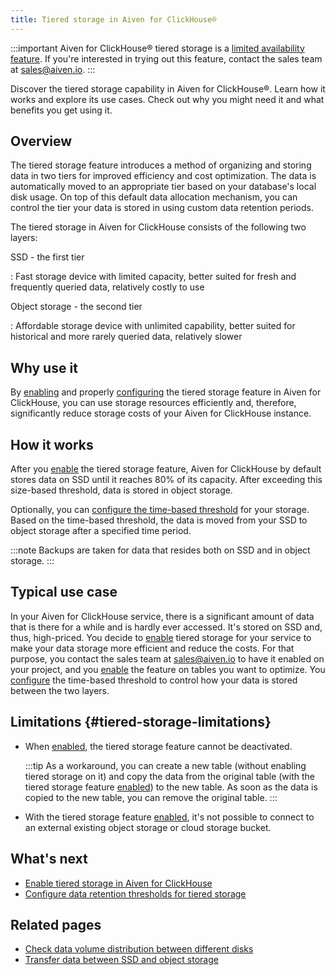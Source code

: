 ```yaml
---
title: Tiered storage in Aiven for ClickHouse®
---
```


:::important
Aiven for ClickHouse® tiered storage is a
[limited availability feature](/docs/platform/concepts/beta_services). If you\'re interested in trying out this feature, contact
the sales team at [sales@aiven.io](mailto:sales@aiven.io).
:::

Discover the tiered storage capability in Aiven for ClickHouse®. Learn
how it works and explore its use cases. Check out why you might need it
and what benefits you get using it.

## Overview

The tiered storage feature introduces a method of organizing and storing
data in two tiers for improved efficiency and cost optimization. The
data is automatically moved to an appropriate tier based on your
database\'s local disk usage. On top of this default data allocation
mechanism, you can control the tier your data is stored in using custom
data retention periods.

The tiered storage in Aiven for ClickHouse consists of the following two
layers:

SSD - the first tier

:   Fast storage device with limited capacity, better suited for fresh
    and frequently queried data, relatively costly to use

Object storage - the second tier

:   Affordable storage device with unlimited capability, better suited
    for historical and more rarely queried data, relatively slower

## Why use it

By
[enabling](/docs/products/clickhouse/howto/enable-tiered-storage) and properly
[configuring](/docs/products/clickhouse/howto/configure-tiered-storage) the tiered storage feature in Aiven for ClickHouse, you can
use storage resources efficiently and, therefore, significantly reduce
storage costs of your Aiven for ClickHouse instance.

## How it works

After you
[enable](/docs/products/clickhouse/howto/enable-tiered-storage) the tiered storage feature, Aiven for ClickHouse by default
stores data on SSD until it reaches 80% of its capacity. After exceeding
this size-based threshold, data is stored in object storage.

Optionally, you can
[configure the time-based threshold](/docs/products/clickhouse/howto/configure-tiered-storage) for your storage. Based on the time-based threshold, the
data is moved from your SSD to object storage after a specified time
period.

<!--
:::mermaid

sequenceDiagram

:   Application-\>\>+SSD: writing data SSD-\>\>Object storage: moving
    data based \<br\> on storage policies par Application to SSD
    Application\--\>\>SSD: querying data and Application to Object
    storage Application\--\>\>Object storage: querying data end alt if
    stored in Object storage Object storage-\>\>Application: reading
    data else if stored in SSD SSD-\>\>Application: reading data end
:::
-->

:::note
Backups are taken for data that resides both on SSD and in object
storage.
:::

## Typical use case

In your Aiven for ClickHouse service, there is a significant amount of
data that is there for a while and is hardly ever accessed. It\'s stored
on SSD and, thus, high-priced. You decide to
[enable](/docs/products/clickhouse/howto/enable-tiered-storage) tiered storage for your service to make your data storage
more efficient and reduce the costs. For that purpose, you contact the
sales team at [sales@aiven.io](mailto:sales@aiven.io) to have it enabled on your project, and
you
[enable](/docs/products/clickhouse/howto/enable-tiered-storage) the feature on tables you want to optimize. You
[configure](/docs/products/clickhouse/howto/configure-tiered-storage) the time-based threshold to control how your data is stored
between the two layers.

## Limitations {#tiered-storage-limitations}

-   When
    [enabled](/docs/products/clickhouse/howto/enable-tiered-storage), the tiered storage feature cannot be deactivated.

    :::tip
    As a workaround, you can create a new table (without enabling tiered
    storage on it) and copy the data from the original table (with the
    tiered storage feature
    [enabled](/docs/products/clickhouse/howto/enable-tiered-storage)) to the new table. As soon as the data is copied to the
    new table, you can remove the original table.
    :::

-   With the tiered storage feature
    [enabled](/docs/products/clickhouse/howto/enable-tiered-storage), it\'s not possible to connect to an external existing
    object storage or cloud storage bucket.

## What\'s next

-   [Enable tiered storage in Aiven for ClickHouse](/docs/products/clickhouse/howto/enable-tiered-storage)
-   [Configure data retention thresholds for tiered storage](/docs/products/clickhouse/howto/configure-tiered-storage)

## Related pages

-   [Check data volume distribution between different disks](/docs/products/clickhouse/howto/check-data-tiered-storage)
-   [Transfer data between SSD and object storage](/docs/products/clickhouse/howto/transfer-data-tiered-storage)
